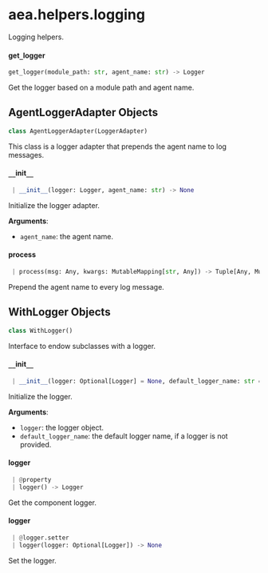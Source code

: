 <a name="aea.helpers.logging"></a>
# aea.helpers.logging

Logging helpers.

<a name="aea.helpers.logging.get_logger"></a>
#### get`_`logger

```python
get_logger(module_path: str, agent_name: str) -> Logger
```

Get the logger based on a module path and agent name.

<a name="aea.helpers.logging.AgentLoggerAdapter"></a>
## AgentLoggerAdapter Objects

```python
class AgentLoggerAdapter(LoggerAdapter)
```

This class is a logger adapter that prepends the agent name to log messages.

<a name="aea.helpers.logging.AgentLoggerAdapter.__init__"></a>
#### `__`init`__`

```python
 | __init__(logger: Logger, agent_name: str) -> None
```

Initialize the logger adapter.

**Arguments**:

- `agent_name`: the agent name.

<a name="aea.helpers.logging.AgentLoggerAdapter.process"></a>
#### process

```python
 | process(msg: Any, kwargs: MutableMapping[str, Any]) -> Tuple[Any, MutableMapping[str, Any]]
```

Prepend the agent name to every log message.

<a name="aea.helpers.logging.WithLogger"></a>
## WithLogger Objects

```python
class WithLogger()
```

Interface to endow subclasses with a logger.

<a name="aea.helpers.logging.WithLogger.__init__"></a>
#### `__`init`__`

```python
 | __init__(logger: Optional[Logger] = None, default_logger_name: str = "aea") -> None
```

Initialize the logger.

**Arguments**:

- `logger`: the logger object.
- `default_logger_name`: the default logger name, if a logger is not provided.

<a name="aea.helpers.logging.WithLogger.logger"></a>
#### logger

```python
 | @property
 | logger() -> Logger
```

Get the component logger.

<a name="aea.helpers.logging.WithLogger.logger"></a>
#### logger

```python
 | @logger.setter
 | logger(logger: Optional[Logger]) -> None
```

Set the logger.

